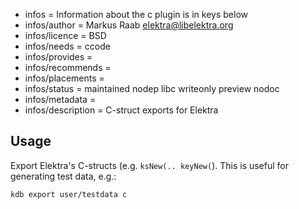 - infos = Information about the c plugin is in keys below
- infos/author = Markus Raab <elektra@libelektra.org>
- infos/licence = BSD
- infos/needs = ccode
- infos/provides =
- infos/recommends =
- infos/placements =
- infos/status = maintained nodep libc writeonly preview nodoc
- infos/metadata =
- infos/description = C-struct exports for Elektra

## Usage ##

Export Elektra's C-structs (e.g. `ksNew(.. keyNew(`). This is
useful for generating test data, e.g.:

	kdb export user/testdata c

